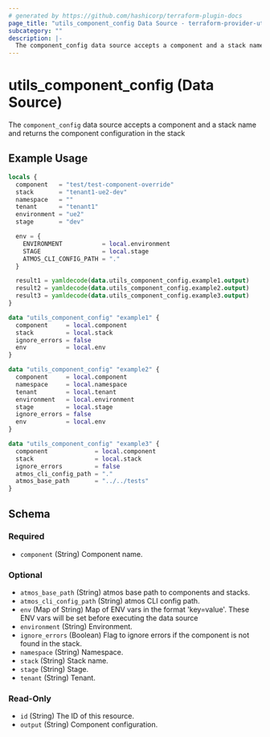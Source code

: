 ```yaml
---
# generated by https://github.com/hashicorp/terraform-plugin-docs
page_title: "utils_component_config Data Source - terraform-provider-utils"
subcategory: ""
description: |-
  The component_config data source accepts a component and a stack name and returns the component configuration in the stack
---
```


# utils_component_config (Data Source)

The `component_config` data source accepts a component and a stack name and returns the component configuration in the stack

## Example Usage

```terraform
locals {
  component   = "test/test-component-override"
  stack       = "tenant1-ue2-dev"
  namespace   = ""
  tenant      = "tenant1"
  environment = "ue2"
  stage       = "dev"

  env = {
    ENVIRONMENT           = local.environment
    STAGE                 = local.stage
    ATMOS_CLI_CONFIG_PATH = "."
  }

  result1 = yamldecode(data.utils_component_config.example1.output)
  result2 = yamldecode(data.utils_component_config.example2.output)
  result3 = yamldecode(data.utils_component_config.example3.output)
}

data "utils_component_config" "example1" {
  component     = local.component
  stack         = local.stack
  ignore_errors = false
  env           = local.env
}

data "utils_component_config" "example2" {
  component     = local.component
  namespace     = local.namespace
  tenant        = local.tenant
  environment   = local.environment
  stage         = local.stage
  ignore_errors = false
  env           = local.env
}

data "utils_component_config" "example3" {
  component             = local.component
  stack                 = local.stack
  ignore_errors         = false
  atmos_cli_config_path = "."
  atmos_base_path       = "../../tests"
}
```

<!-- schema generated by tfplugindocs -->
## Schema

### Required

- `component` (String) Component name.

### Optional

- `atmos_base_path` (String) atmos base path to components and stacks.
- `atmos_cli_config_path` (String) atmos CLI config path.
- `env` (Map of String) Map of ENV vars in the format 'key=value'. These ENV vars will be set before executing the data source
- `environment` (String) Environment.
- `ignore_errors` (Boolean) Flag to ignore errors if the component is not found in the stack.
- `namespace` (String) Namespace.
- `stack` (String) Stack name.
- `stage` (String) Stage.
- `tenant` (String) Tenant.

### Read-Only

- `id` (String) The ID of this resource.
- `output` (String) Component configuration.
